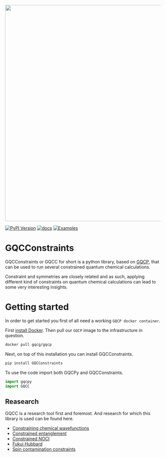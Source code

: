 <p align="center">
<img src="./media/logo.jpg" width="700">
</p>

[![PyPI Version](https://img.shields.io/pypi/v/GQCConstraints.svg)](https://pypi.python.org/pypi/GQCConstraints)
[![docs](https://img.shields.io/badge/docs-latest-5077AB.svg?logo=read%20the%20docs)](https://gqcg-res.github.io/GQCConstraints/)
[![Examples](https://img.shields.io/badge/tutorials-green.svg)](/examples/README.md)

# GQCConstraints
GQCConstraints or GQCC for short is a python library, based on [GQCP](https://github.com/GQCG/GQCP), that can be used to run several constrained quantum chemical calculations.

Constraint and symmetries are closely related and as such, applying different kind of constraints on quantum chemical calculations can lead to some very interesting insights. 

# Getting started
In order to get started you first of all need a working `GQCP docker container`.

First [install Docker](https://docs.docker.com/get-docker/). Then pull our `GQCP` image to the infrastructure in question.

```bash
docker pull gqcg/gqcp
```

Next, on top of this installation you can install GQCConstraints.

```bash
pip install GQCConstraints
```

To use the code import both GQCPy and GQCConstraints.

```python
import gqcpy
import GQCC
```

## Reasearch

GQCC is a research tool first and foremost. And research for which this library is used can be found here.

- [Constraining chemical wavefunctions](https://github.com/GQCG-res/constraining_chemical_wave_functions)
- [Constrained entanglement](https://github.com/GQCG-res/constrained-entanglement)
- [Constrained NOCI](https://github.com/GQCG-res/constrained-NOCI)
- [Fukui Hubbard](https://github.com/GQCG-res/fukui-hubbard)
- [Spin contamination constraints](https://github.com/GQCG-res/spin-contamination-constraints)